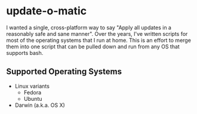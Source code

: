 # update-o-matic

I wanted a single, cross-platform way to say "Apply all updates in a reasonably
safe and sane manner". Over the years, I've written scripts for most of the
operating systems that I run at home. This is an effort to merge them into
one script that can be pulled down and run from any OS that supports bash.

## Supported Operating Systems
* Linux variants
  * Fedora
  * Ubuntu
* Darwin (a.k.a. OS X)

